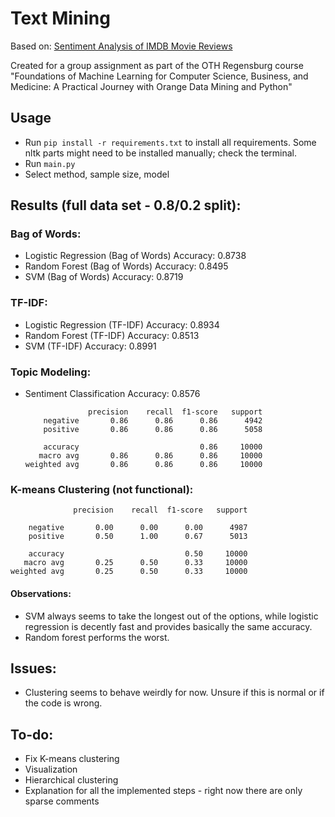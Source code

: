 # Text Mining

Based on: [Sentiment Analysis of IMDB Movie Reviews](https://www.kaggle.com/code/lakshmi25npathi/sentiment-analysis-of-imdb-movie-reviews)

Created for a group assignment as part of the OTH Regensburg course "Foundations of Machine Learning for Computer Science, Business, and Medicine: A Practical Journey with Orange Data Mining and Python"

## Usage

- Run `pip install -r requirements.txt` to install all requirements. Some nltk parts might need to be installed manually; check the terminal.
- Run `main.py`
- Select method, sample size, model

## Results (full data set - 0.8/0.2 split):

### Bag of Words:

- Logistic Regression (Bag of Words) Accuracy: 0.8738
- Random Forest (Bag of Words) Accuracy: 0.8495
- SVM (Bag of Words) Accuracy: 0.8719

### TF-IDF:

- Logistic Regression (TF-IDF) Accuracy: 0.8934
- Random Forest (TF-IDF) Accuracy: 0.8513
- SVM (TF-IDF) Accuracy: 0.8991

### Topic Modeling:

- Sentiment Classification Accuracy: 0.8576

                    precision    recall  f1-score   support
          negative       0.86      0.86      0.86      4942
          positive       0.86      0.86      0.86      5058
      
          accuracy                           0.86     10000
         macro avg       0.86      0.86      0.86     10000
      weighted avg       0.86      0.86      0.86     10000


### K-means Clustering (not functional):
                  precision    recall  f1-score   support
    
        negative       0.00      0.00      0.00      4987
        positive       0.50      1.00      0.67      5013
    
        accuracy                           0.50     10000
       macro avg       0.25      0.50      0.33     10000
    weighted avg       0.25      0.50      0.33     10000



#### Observations:

- SVM always seems to take the longest out of the options, while logistic regression is decently fast and provides basically the same accuracy.
- Random forest performs the worst.

## Issues:

- Clustering seems to behave weirdly for now. Unsure if this is normal or if the code is wrong.

## To-do:

- Fix K-means clustering
- Visualization
- Hierarchical clustering
- Explanation for all the implemented steps - right now there are only sparse comments
